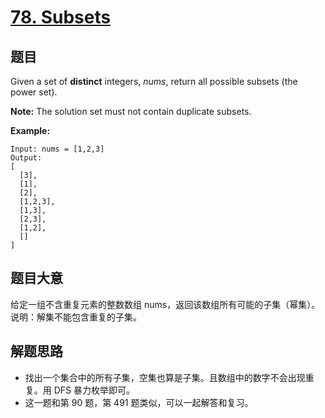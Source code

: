 # [78. Subsets](https://leetcode.com/problems/subsets/)


## 题目

Given a set of **distinct** integers, *nums*, return all possible subsets (the power set).

**Note:** The solution set must not contain duplicate subsets.

**Example:**

    Input: nums = [1,2,3]
    Output:
    [
      [3],
      [1],
      [2],
      [1,2,3],
      [1,3],
      [2,3],
      [1,2],
      []
    ]


## 题目大意

给定一组不含重复元素的整数数组 nums，返回该数组所有可能的子集（幂集）。说明：解集不能包含重复的子集。


## 解题思路

- 找出一个集合中的所有子集，空集也算是子集。且数组中的数字不会出现重复。用 DFS 暴力枚举即可。
- 这一题和第 90 题，第 491 题类似，可以一起解答和复习。

